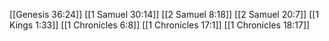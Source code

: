 [[Genesis 36:24]]
[[1 Samuel 30:14]]
[[2 Samuel 8:18]]
[[2 Samuel 20:7]]
[[1 Kings 1:33]]
[[1 Chronicles 6:8]]
[[1 Chronicles 17:1]]
[[1 Chronicles 18:17]]
